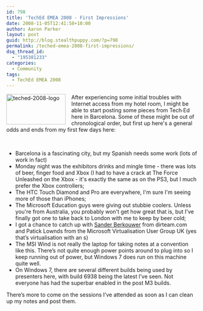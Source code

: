 ```yaml
---
id: 798
title: 'TechEd EMEA 2008 - First Impressions'
date: 2008-11-05T12:41:58+10:00
author: Aaron Parker
layout: post
guid: http://blog.stealthpuppy.com/?p=798
permalink: /teched-emea-2008-first-impressions/
dsq_thread_id:
  - "195381233"
categories:
  - Community
tags:
  - TechEd EMEA 2008
---
```

<img style="border-right-width: 0px; margin: 0px 15px 0px 0px; display: inline; border-top-width: 0px; border-bottom-width: 0px; border-left-width: 0px" title="teched-2008-logo" src="https://stealthpuppy.com/wp-content/uploads/2008/11/teched2008logo.jpg" border="0" alt="teched-2008-logo" width="156" height="80" align="left" />After experiencing some initial troubles with Internet access from my hotel room, I might be able to start posting some pieces from Tech∙Ed here in Barcelona. Some of these might be out of chronological order, but first up here's a general odds and ends from my first few days here:

 

  * Barcelona is a fascinating city, but my Spanish needs some work (lots of work in fact)
  * Monday night was the exhibitors drinks and mingle time - there was lots of beer, finger food and Xbox (I had to have a crack at The Force Unleashed on the Xbox - it's exactly the same as on the PS3, but I much prefer the Xbox controllers;
  * The HTC Touch Diamond and Pro are everywhere, I'm sure I'm seeing more of those than iPhones;
  * The Microsoft Education guys were giving out stubbie coolers. Unless you're from Australia, you probably won't get how great that is, but I've finally got one to take back to London with me to keep by beer cold;
  * I got a chance to catch up with [Sander Berkouwer](http://blogs.dirteam.com/blogs/sanderberkouwer/default.aspx) from dirteam.com and Patick Lownds from the Microsoft Virtualisation User Group UK (yes that’s virtualisation with an s)
  * The MSI Wind is not really the laptop for taking notes at a convention like this. There’s not quite enough power points around to plug into so I keep running out of power, but Windows 7 does run on this machine quite well.
  * On Windows 7, there are several different builds being used by presenters here, with build 6938 being the latest I’ve seen. Not everyone has had the superbar enabled in the post M3 builds.

There’s more to come on the sessions I’ve attended as soon as I can clean up my notes and post them.